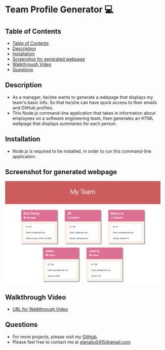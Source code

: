 # Team Profile Generator 💻

## Table of Contents

- [Table of Contents](#table-of-contents)
- [Description](#description)
- [Installation](#installation)
- [Screenshot for generated webpage](#screenshot-for-generated-webpage)
- [Walkthrough Video](#walkthrough-video)
- [Questions](#questions)

## Description 
- As a manager, he/she wants to generate a webpage that displays my team's basic info. So that he/she can have quick access to their emails and GitHub profiles. 
- This Node.js command-line application that takes in information about employees on a software engineering team, then generates an HTML webpage that displays summaries for each person. 

## Installation
- Node.js is required to be installed, in order to run this command-line application. 

## Screenshot for generated webpage
![screenshot1](screenshot.png)


## Walkthrough Video
- [URL for Walkthrough Video](https://drive.google.com/file/d/1De530hOstSk0DA1Vp0f6dGtcIZ-37qeV/view?usp=sharing)

## Questions
- For more projects, please visit my [GitHub](https://github.com/elenaliu0415). 
- Please feel free to contact me at elenaliu0415@gmail.com
